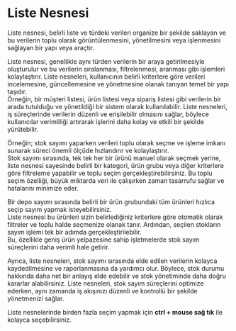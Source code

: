 
# Liste Nesnesi

Liste nesnesi, belirli liste ve türdeki verileri organize bir şekilde saklayan ve bu verilerin toplu olarak görüntülenmesini, yönetilmesini veya işlenmesini sağlayan bir yapı veya araçtır.

Liste nesnesi, genellikle aynı türden verilerin bir araya getirilmesiyle oluşturulur ve bu verilerin sıralanması, filtrelenmesi, aranması gibi işlemleri kolaylaştırır. 
Liste nesneleri, kullanıcının belirli kriterlere göre verileri incelemesine, güncellemesine ve yönetmesine olanak tanıyan temel bir yapı taşıdır.  
Örneğin, bir müşteri listesi, ürün listesi veya sipariş listesi gibi verilerin bir arada tutulduğu ve yönetildiği bir sistem olarak kullanılabilir. 
Liste nesneleri, iş süreçlerinde verilerin düzenli ve erişilebilir olmasını sağlar, böylece kullanıcılar verimliliği artırarak işlerini daha kolay ve etkili bir şekilde yürütebilir.

Örneğin; stok sayımı yaparken verileri toplu olarak seçme ve işleme imkanı sunarak süreci önemli ölçüde hızlandırır ve kolaylaştırır.  
Stok sayımı sırasında, tek tek her bir ürünü manuel olarak seçmek yerine, liste nesnesi sayesinde belirli bir kategori,
ürün grubu veya diğer kriterlere göre filtreleme yapabilir ve toplu seçim gerçekleştirebilirsiniz. Bu toplu seçim özelliği, 
büyük miktarda veri ile çalışırken zaman tasarrufu sağlar ve hatalarını minimize eder.  

Bir depo sayımı sırasında belirli bir ürün grubundaki tüm ürünleri hızlıca seçip sayım yapmak isteyebilirsiniz.  
Liste nesnesi bu ürünleri sizin belirlediğiniz kriterlere göre otomatik olarak filtreler ve toplu halde seçmenize olanak tanır. 
Ardından, seçilen stokların sayım işlemi tek bir adımda gerçekleştirilebilir.  
Bu, özellikle geniş ürün yelpazesine sahip işletmelerde stok sayım süreçlerini daha verimli hale getirir.

Ayrıca, liste nesneleri, stok sayımı sırasında elde edilen verilerin kolayca kaydedilmesine ve raporlanmasına da yardımcı olur.
Böylece, stok durumu hakkında daha net bir anlayış elde edebilir ve stok yönetiminde daha doğru kararlar alabilirsiniz. 
Liste nesneleri, stok sayım süreçlerini optimize ederken, aynı zamanda iş akışınızı düzenli ve kontrollü bir şekilde yönetmenizi sağlar.

Liste nesnelerinde birden fazla seçim yapmak için **ctrl + mouse sağ tık** ile kolayca seçebilirsiniz.
